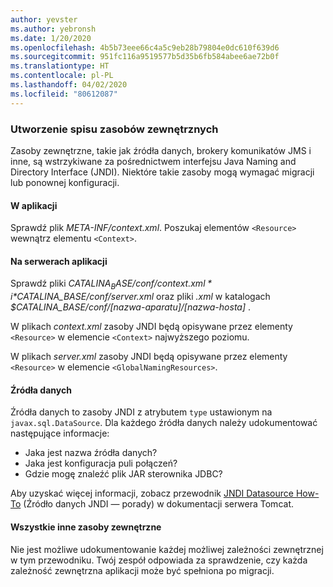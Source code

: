 ```yaml
---
author: yevster
ms.author: yebronsh
ms.date: 1/20/2020
ms.openlocfilehash: 4b5b73eee66c4a5c9eb28b79804e0dc610f639d6
ms.sourcegitcommit: 951fc116a9519577b5d35b6fb584abee6ae72b0f
ms.translationtype: HT
ms.contentlocale: pl-PL
ms.lasthandoff: 04/02/2020
ms.locfileid: "80612087"
---
```

### <a name="inventory-external-resources"></a>Utworzenie spisu zasobów zewnętrznych

Zasoby zewnętrzne, takie jak źródła danych, brokery komunikatów JMS i inne, są wstrzykiwane za pośrednictwem interfejsu Java Naming and Directory Interface (JNDI). Niektóre takie zasoby mogą wymagać migracji lub ponownej konfiguracji.

#### <a name="inside-your-application"></a>W aplikacji

Sprawdź plik *META-INF/context.xml*. Poszukaj elementów `<Resource>` wewnątrz elementu `<Context>`.

#### <a name="on-the-application-servers"></a>Na serwerach aplikacji

Sprawdź pliki *$CATALINA_BASE/conf/context.xml* i *$CATALINA_BASE/conf/server.xml* oraz pliki *.xml* w katalogach *$CATALINA_BASE/conf/[nazwa-aparatu]/[nazwa-hosta]* .

W plikach *context.xml* zasoby JNDI będą opisywane przez elementy `<Resource>` w elemencie `<Context>` najwyższego poziomu.

W plikach *server.xml* zasoby JNDI będą opisywane przez elementy `<Resource>` w elemencie `<GlobalNamingResources>`.

#### <a name="datasources"></a>Źródła danych

Źródła danych to zasoby JNDI z atrybutem `type` ustawionym na `javax.sql.DataSource`. Dla każdego źródła danych należy udokumentować następujące informacje:

* Jaka jest nazwa źródła danych?
* Jaka jest konfiguracja puli połączeń?
* Gdzie mogę znaleźć plik JAR sterownika JDBC?

Aby uzyskać więcej informacji, zobacz przewodnik [JNDI Datasource How-To](https://tomcat.apache.org/tomcat-9.0-doc/jndi-datasource-examples-howto.html) (Źródło danych JNDI — porady) w dokumentacji serwera Tomcat.

#### <a name="all-other-external-resources"></a>Wszystkie inne zasoby zewnętrzne

Nie jest możliwe udokumentowanie każdej możliwej zależności zewnętrznej w tym przewodniku. Twój zespół odpowiada za sprawdzenie, czy każda zależność zewnętrzna aplikacji może być spełniona po migracji.
